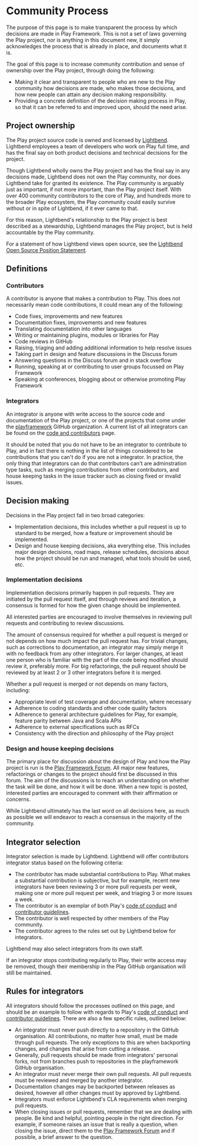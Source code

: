 # Community Process

The purpose of this page is to make transparent the process by which decisions are made in Play Framework.  This is not a set of laws governing the Play project, nor is anything in this document new, it simply acknowledges the process that is already in place, and documents what it is.

The goal of this page is to increase community contribution and sense of ownership over the Play project, through doing the following:

* Making it clear and transparent to people who are new to the Play community how decisions are made, who makes those decisions, and how new people can attain any decision making responsibility.
* Providing a concrete definition of the decision making process in Play, so that it can be referred to and improved upon, should the need arise.

## Project ownership

The Play project source code is owned and licensed by [Lightbend](https://www.lightbend.com).  Lightbend employees a team of developers who work on Play full time, and has the final say on both product decisions and technical decisions for the project.

Though Lightbend wholly owns the Play project and has the final say in any decisions made, Lightbend does not own the Play community, nor does Lightbend take for granted its existence.  The Play community is arguably just as important, if not more important, than the Play project itself.  With over 400 community contributors to the core of Play, and hundreds more to the broader Play ecosystem, the Play community could easily survive without or in spite of Lightbend, if it ever came to that.

For this reason, Lightbend's relationship to the Play project is best described as a stewardship, Lightbend manages the Play project, but is held accountable by the Play community.

For a statement of how Lightbend views open source, see the [Lightbend Open Source Position Statement](https://lightbend.com/open-source-position-statement).

## Definitions

### Contributors

A contributor is anyone that makes a contribution to Play.  This does not necessarily mean code contributions, it could mean any of the following:

* Code fixes, improvements and new features
* Documentation fixes, improvements and new features
* Translating documentation into other languages
* Writing or maintaining plugins, modules or libraries for Play
* Code reviews in GitHub
* Raising, triaging and adding additional information to help resolve issues
* Taking part in design and feature discussions in the Discuss forum
* Answering questions in the Discuss forum and in stack overflow
* Running, speaking at or contributing to user groups focussed on Play Framework
* Speaking at conferences, blogging about or otherwise promoting Play Framework

### Integrators

An integrator is anyone with write access to the source code and documentation of the Play project, or one of the projects that come under the [playframework](https://github.com/playframework) GitHub organization.  A current list of all integrators can be found on the [code and contributors](/code) page.

It should be noted that you do not have to be an integrator to contribute to Play, and in fact there is nothing in the list of things considered to be contributions that you can't do if you are not a integrator.  In practice, the only thing that integrators can do that contributors can't are adminstration type tasks, such as merging contributions from other contributors, and house keeping tasks in the issue tracker such as closing fixed or invalid issues.

## Decision making

Decisions in the Play project fall in two broad categories:

* Implementation decisions, this includes whether a pull request is up to standard to be merged, how a feature or improvement should be implemented.
* Design and house keeping decisions, aka everything else.  This includes major design decisions, road maps, release schedules, decisions about how the project should be run and managed, what tools should be used, etc.

### Implementation decisions

Implementation decisions primarily happen in pull requests.  They are initiated by the pull request itself, and through reviews and iteration, a consensus is formed for how the given change should be implemented.

All interested parties are encouraged to involve themselves in reviewing pull requests and contributing to review discussions.

The amount of consensus required for whether a pull request is merged or not depends on how much impact the pull request has.  For trivial changes, such as corrections to documentation, an integrator may simply merge it with no feedback from any other integrators.  For larger changes, at least one person who is familiar with the part of the code being modified should review it, preferably more.  For big refactorings, the pull request should be reviewed by at least 2 or 3 other integrators before it is merged.

Whether a pull request is merged or not depends on many factors, including:

* Appropriate level of test coverage and documentation, where necessary
* Adherence to coding standards and other code quality factors
* Adherence to general architecture guidelines for Play, for example, feature parity between Java and Scala APIs
* Adherence to external specifications such as RFCs
* Consistency with the direction and philosophy of the Play project

### Design and house keeping decisions

The primary place for discussion about the design of Play and how the Play project is run is the [Play Framework Forum](https://github.com/playframework/playframework/discussions).  All major new features, refactorings or changes to the project should first be discussed in this forum.  The aim of the discussions is to reach an understanding on whether the task will be done, and how it will be done.  When a new topic is posted, interested parties are encouraged to comment with their affirmation or concerns.

While Lightbend ultimately has the last word on all decisions here, as much as possible we will endeavor to reach a consensus in the majority of the community.

## Integrator selection

Integrator selection is made by Lightbend.  Lightbend will offer contributors integrator status based on the following criteria:

* The contributor has made substantial contributions to Play.  What makes a substantial contribution is subjective, but for example, recent new integrators have been reviewing 3 or more pull requests per week, making one or more pull request per week, and triaging 3 or more issues a week.
* The contributor is an exemplar of both Play's [code of conduct](https://www.lightbend.com/conduct) and [contributor guidelines](https://github.com/playframework/.github/blob/main/CONTRIBUTING.md).
* The contributor is well respected by other members of the Play community.
* The contributor agrees to the rules set out by Lightbend below for integrators.

Lightbend may also select integrators from its own staff.

If an integrator stops contributing regularly to Play, their write access may be removed, though their membership in the Play GitHub organisation will still be maintained.

## Rules for integrators

All integrators should follow the processes outlined on this page, and should be an example to follow with regards to Play's [code of conduct](https://www.lightbend.com/conduct) and [contributor guidelines](https://github.com/playframework/.github/blob/main/CONTRIBUTING.md).  There are also a few specific rules, outlined below:

* An integrator must never push directly to a repository in the GitHub organisation.  All contributions, no matter how small, must be made through pull requests.  The only exceptions to this are when backporting changes, and changes that arise from cutting a release.
* Generally, pull requests should be made from integrators' personal forks, not from branches push to repositories in the playframework GitHub organisation.
* An integrator must never merge their own pull requests.  All pull requests must be reviewed and merged by another integrator.
* Documentation changes may be backported between releases as desired, however all other changes must by approved by Lightbend.
* Integrators must enforce Lightbend's CLA requirements when merging pull requests.
* When closing issues or pull requests, remember that we are dealing with people.  Be kind and helpful, pointing people in the right direction.  For example, if someone raises an issue that is really a question, when closing the issue, direct them to the [Play Framework Forum](https://github.com/playframework/playframework/discussions) and if possible, a brief answer to the question.

